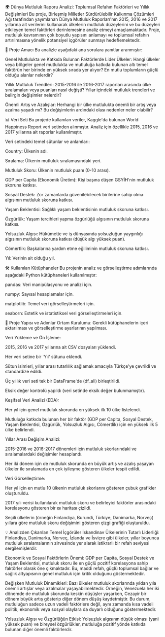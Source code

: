 

🌍 Dünya Mutluluk Raporu Analizi: Toplumsal Refahın Faktörleri ve Yıllık Değişimleri
Bu proje, Birleşmiş Milletler Sürdürülebilir Kalkınma Çözümleri Ağı tarafından yayımlanan Dünya Mutluluk Raporları'nın 2015, 2016 ve 2017 yıllarına ait verilerini kullanarak ülkelerin mutluluk düzeylerini ve bu düzeyleri etkileyen temel faktörleri derinlemesine analiz etmeyi amaçlamaktadır. Proje, mutluluk kavramının çok boyutlu yapısını anlamayı ve toplumsal refahın artırılmasına yönelik potansiyel içgörüler sunmayı hedeflemektedir.

🎯 Proje Amacı
Bu analizle aşağıdaki ana sorulara yanıtlar aranmıştır:

Genel Mutlulukta ve Katkıda Bulunan Faktörlerde Lider Ülkeler: Hangi ülkeler veya bölgeler genel mutlulukta ve mutluluğa katkıda bulunan altı temel faktörün her birinde en yüksek sırada yer alıyor? En mutlu toplumların güçlü olduğu alanlar nelerdir?

Yıllık Mutluluk Trendleri: 2015-2016 ile 2016-2017 raporları arasında ülke sıralamaları veya puanları nasıl değişti? Yıllar içindeki mutluluk trendleri ve belirgin değişimler nelerdir?

Önemli Artış ve Azalışlar: Herhangi bir ülke mutlulukta önemli bir artış veya azalma yaşadı mı? Bu değişimlerin ardındaki olası nedenler neler olabilir?

📊 Veri Seti
Bu projede kullanılan veriler, Kaggle'da bulunan World Happiness Report veri setinden alınmıştır. Analiz için özellikle 2015, 2016 ve 2017 yıllarına ait raporlar kullanılmıştır.

Veri setindeki temel sütunlar ve anlamları:

Country: Ülkenin adı.

Sıralama: Ülkenin mutluluk sıralamasındaki yeri.

Mutluluk Skoru: Ülkenin mutluluk puanı (0-10 arası).

GDP per Capita (Ekonomik Üretim): Kişi başına düşen GSYİH'nin mutluluk skoruna katkısı.

Sosyal Destek: Zor zamanlarda güvenilebilecek birilerine sahip olma algısının mutluluk skoruna katkısı.

Yaşam Beklentisi: Sağlıklı yaşam beklentisinin mutluluk skoruna katkısı.

Özgürlük: Yaşam tercihleri yapma özgürlüğü algısının mutluluk skoruna katkısı.

Yolsuzluk Algısı: Hükümette ve iş dünyasında yolsuzluğun yaygınlığı algısının mutluluk skoruna katkısı (düşük algı yüksek puan).

Cömertlik: Başkalarına yardım etme eğiliminin mutluluk skoruna katkısı.

Yıl: Verinin ait olduğu yıl.

🛠️ Kullanılan Kütüphaneler
Bu projenin analiz ve görselleştirme adımlarında aşağıdaki Python kütüphaneleri kullanılmıştır:

pandas: Veri manipülasyonu ve analizi için.

numpy: Sayısal hesaplamalar için.

matplotlib: Temel veri görselleştirmeleri için.

seaborn: Estetik ve istatistiksel veri görselleştirmeleri için.

🚀 Proje Yapısı ve Adımlar
Ortam Kurulumu: Gerekli kütüphanelerin içeri aktarılması ve görselleştirme ayarlarının yapılması.

Veri Yükleme ve Ön İşleme:

2015, 2016 ve 2017 yıllarına ait CSV dosyaları yüklendi.

Her veri setine bir 'Yıl' sütunu eklendi.

Sütun isimleri, yıllar arası tutarlılık sağlamak amacıyla Türkçe'ye çevrildi ve standardize edildi.

Üç yıllık veri seti tek bir DataFrame'de (df_all) birleştirildi.

Eksik değer kontrolü yapıldı (veri setinde eksik değer bulunmamıştır).

Keşifsel Veri Analizi (EDA):

Her yıl için genel mutluluk skorunda en yüksek ilk 10 ülke listelendi.

Mutluluğa katkıda bulunan her bir faktör (GDP per Capita, Sosyal Destek, Yaşam Beklentisi, Özgürlük, Yolsuzluk Algısı, Cömertlik) için en yüksek ilk 5 ülke belirlendi.

Yıllar Arası Değişim Analizi:

2015-2016 ve 2016-2017 dönemleri için mutluluk skorlarındaki ve sıralamalardaki değişimler hesaplandı.

Her iki dönem için de mutluluk skorunda en büyük artış ve azalış yaşayan ülkeler ile sıralamada en çok iyileşme gösteren ülkeler tespit edildi.

Veri Görselleştirme:

Her yıl için en mutlu 10 ülkenin mutluluk skorlarını gösteren çubuk grafikler oluşturuldu.

2017 yılı verisi kullanılarak mutluluk skoru ve belirleyici faktörler arasındaki korelasyonu gösteren bir ısı haritası çizildi.

Seçili ülkelerin (örneğin Finlandiya, Burundi, Türkiye, Danimarka, Norveç) yıllara göre mutluluk skoru değişimini gösteren çizgi grafiği oluşturuldu.

💡 Analizden Çıkarılan Temel İçgörüler
İskandinav Ülkelerinin Tutarlı Liderliği: Finlandiya, Danimarka, Norveç, İzlanda ve İsviçre gibi ülkeler, yıllar boyunca mutluluk sıralamalarının zirvesinde yer alarak istikrarlı bir refah seviyesi sergilemişlerdir.

Ekonomik ve Sosyal Faktörlerin Önemi: GDP per Capita, Sosyal Destek ve Yaşam Beklentisi, mutluluk skoru ile en güçlü pozitif korelasyona sahip faktörler olarak öne çıkmaktadır. Bu, maddi refah, güçlü toplumsal bağlar ve sağlık altyapısının genel mutluluk için kritik olduğunu göstermektedir.

Değişken Mutluluk Dinamikleri: Bazı ülkeler mutluluk skorlarında yıldan yıla önemli artışlar veya azalmalar yaşayabilmektedir. Örneğin, Venezuela her iki dönemde de mutluluk skorunda keskin düşüşler yaşarken, Cezayir bir dönem büyük artış gösterip diğer dönem düşüş kaydetmiştir. Bu durum, mutluluğun sadece uzun vadeli faktörlere değil, aynı zamanda kısa vadeli politik, ekonomik veya sosyal olaylara da duyarlı olduğunu göstermektedir.

Yolsuzluk Algısı ve Özgürlüğün Etkisi: Yolsuzluk algısının düşük olması (yani yüksek puan) ve bireysel özgürlükler, mutluluğa pozitif yönde katkıda bulunan diğer önemli faktörlerdir.
